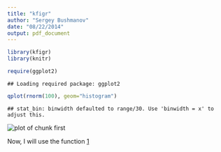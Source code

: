```yaml
---
title: "kfigr"
author: "Sergey Bushmanov"
date: "08/22/2014"
output: pdf_document
---
```


```r
library(kfigr)
library(knitr)
```


<a name="first"></a>

```r
require(ggplot2)
```

```
## Loading required package: ggplot2
```

```r
qplot(rnorm(100), geom="histogram")
```

```
## stat_bin: binwidth defaulted to range/30. Use 'binwidth = x' to adjust this.
```

![plot of chunk first](figure/first.png) 

Now, I will use the function <a href="#first">1</a>
